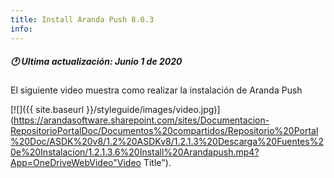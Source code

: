 ```yaml
---
title: Install Aranda Push 8.0.3
info:
---
```


##### 🕐 Ultima actualización: Junio 1 de 2020


El siguiente video muestra como realizar la instalación de Aranda Push


[![]({{ site.baseurl }}/styleguide/images/video.jpg)](https://arandasoftware.sharepoint.com/sites/Documentacion-RepositorioPortalDoc/Documentos%20compartidos/Repositorio%20Portal%20Doc/ASDK%20v8/1.2%20ASDKv8/1.2.1.3%20Descarga%20Fuentes%20e%20Instalacion/1.2.1.3.6%20Install%20Arandapush.mp4?App=OneDriveWebVideo"Video Title").
